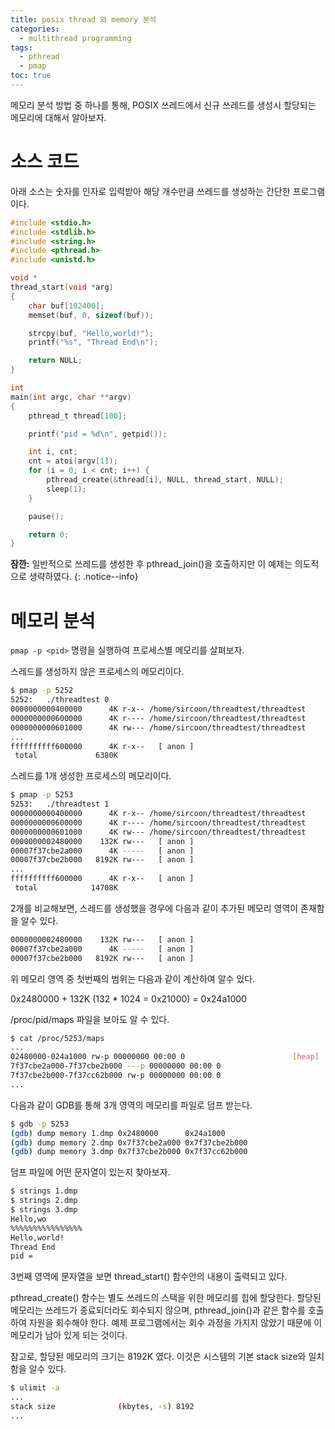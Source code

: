 ```yaml
---
title: posix thread 와 memory 분석
categories:
  - multithread programming
tags:
  - pthread
  - pmap
toc: true
---
```


메모리 분석 방법 중 하나를 통해, POSIX 쓰레드에서 신규 쓰레드를 생성시 할당되는 메모리에 대해서 알아보자.

# 소스 코드

아래 소스는 숫자를 인자로 입력받아 해당 개수만큼 쓰레드를 생성하는 간단한 프로그램이다.

```c
#include <stdio.h>
#include <stdlib.h>
#include <string.h>
#include <pthread.h>
#include <unistd.h>

void *
thread_start(void *arg)
{
    char buf[102400];
    memset(buf, 0, sizeof(buf));

    strcpy(buf, "Hello,world!");
    printf("%s", "Thread End\n");

    return NULL;
}

int
main(int argc, char **argv)
{
    pthread_t thread[100];

    printf("pid = %d\n", getpid());

    int i, cnt;
    cnt = atoi(argv[1]);
    for (i = 0; i < cnt; i++) {
        pthread_create(&thread[i], NULL, thread_start, NULL);
        sleep(1);
    }

    pause();

    return 0;
}
```

**잠깐:** 일반적으로 쓰레드를 생성한 후 pthread_join()을 호출하지만 이 예제는 의도적으로 생략하였다.
{: .notice--info}

# 메모리 분석

`pmap -p <pid>` 명령을 실행하여 프로세스별 메모리를 살펴보자.

스레드를 생성하지 않은 프로세스의 메모리이다.

```bash
$ pmap -p 5252
5252:   ./threadtest 0
0000000000400000      4K r-x-- /home/sircoon/threadtest/threadtest
0000000000600000      4K r---- /home/sircoon/threadtest/threadtest
0000000000601000      4K rw--- /home/sircoon/threadtest/threadtest
...
ffffffffff600000      4K r-x--   [ anon ]
 total             6380K
```

스레드를 1개 생성한 프로세스의 메모리이다.

```bash
$ pmap -p 5253
5253:   ./threadtest 1
0000000000400000      4K r-x-- /home/sircoon/threadtest/threadtest
0000000000600000      4K r---- /home/sircoon/threadtest/threadtest
0000000000601000      4K rw--- /home/sircoon/threadtest/threadtest
0000000002480000    132K rw---   [ anon ]
00007f37cbe2a000      4K -----   [ anon ]
00007f37cbe2b000   8192K rw---   [ anon ]
...
ffffffffff600000      4K r-x--   [ anon ]
 total            14708K
```

2개를 비교해보면, 스레드를 생성했을 경우에 다음과 같이 추가된 메모리 영역이 존재함을 알수 있다.

```bash
0000000002480000    132K rw---   [ anon ]
00007f37cbe2a000      4K -----   [ anon ]
00007f37cbe2b000   8192K rw---   [ anon ]
```

위 메모리 영역 중 첫번째의 범위는 다음과 같이 계산하여 알수 있다.

0x2480000 + 132K (132 * 1024 = 0x21000) = 0x24a1000

/proc/pid/maps 파일을 보아도 알 수 있다.

```bash
$ cat /proc/5253/maps
...
02480000-024a1000 rw-p 00000000 00:00 0                        [heap]
7f37cbe2a000-7f37cbe2b000 ---p 00000000 00:00 0 
7f37cbe2b000-7f37cc62b000 rw-p 00000000 00:00 0 
...
```

다음과 같이 GDB를 통해 3개 영역의 메모리를 파일로 덤프 받는다.

```bash
$ gdb -p 5253
(gdb) dump memory 1.dmp 0x2480000      0x24a1000
(gdb) dump memory 2.dmp 0x7f37cbe2a000 0x7f37cbe2b000
(gdb) dump memory 3.dmp 0x7f37cbe2b000 0x7f37cc62b000
```

덤프 파일에 어떤 문자열이 있는지 찾아보자.

```bash
$ strings 1.dmp
$ strings 2.dmp
$ strings 3.dmp
Hello,wo
%%%%%%%%%%%%%%%%
Hello,world!
Thread End
pid =
```
3번째 영역에 문자열을 보면 thread_start() 함수안의 내용이 출력되고 있다.

pthread_create() 함수는 별도 쓰레드의 스택을 위한 메모리를 힙에 할당한다.
할당된 메모리는 쓰레드가 종료되더라도 회수되지 않으며, pthread_join()과 같은 함수를 호출하여 자원을 회수해야 한다.
예제 프로그램에서는 회수 과정을 가지지 않았기 때문에 이 메모리가 남아 있게 되는 것이다.

참고로, 할당된 메모리의 크기는 8192K 였다. 이것은 시스템의 기본 stack size와 일치함을 알수 있다.

```bash
$ ulimit -a
...
stack size              (kbytes, -s) 8192
...
```
